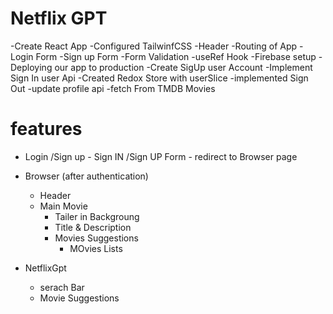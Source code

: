 # Netflix GPT

-Create React App
   -Configured TailwinfCSS
   -Header
   -Routing of App
   -Login Form
   -Sign up Form
   -Form Validation
   -useRef Hook
   -Firebase setup
   -Deploying our app to production
   -Create SigUp user Account
   -Implement Sign In user Api
   -Created Redox Store with userSlice 
   -implemented Sign Out
   -update profile api
   -fetch From TMDB Movies
    

# features
- Login /Sign up
       - Sign IN /Sign UP Form
       - redirect to Browser page
- Browser (after authentication)
   - Header
   - Main Movie
       - Tailer in Backgroung
       - Title & Description
       - Movies Suggestions
         - MOvies Lists

- NetflixGpt
   - serach Bar
   - Movie Suggestions
